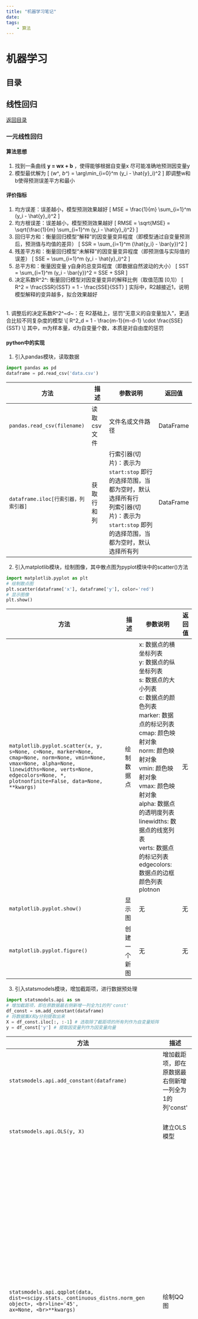 ```yaml
---
title: "机器学习笔记"
date:
tags:
    - 算法
---
```


# 机器学习

## 目录



## 线性回归

[返回目录](#目录)

### 一元线性回归

#### 算法思想
1. 找到一条曲线 **y = wx + b** ，使得能够根据自变量x 尽可能准确地预测因变量y
2. 模型最优解为
\[ (w^*, b^*) = \arg\min_{i=0}^m (y_i - \hat{y}_i)^2 \]
即调整w和b使得预测误差平方和最小

#### 评价指标
1. 均方误差：误差越小，模型预测效果越好
\[ MSE = \frac{1}{m} \sum_{i=1}^m (y_i - \hat{y}_i)^2  \]
2. 均方根误差：误差越小，模型预测效果越好
\[ RMSE = \sqrt{MSE} = \sqrt{\frac{1}{m} \sum_{i=1}^m (y_i - \hat{y}_i)^2} \]
3. 回归平方和：衡量​​回归模型“解释”的因变量变异程度​​（即模型通过自变量预测后，预测值与均值的差异）
\[ SSR = \sum_{i=1}^m (\hat{y_i} - \bar{y})^2  \]
4. 残差平方和：衡量​​回归模型“未解释”的因变量变异程度​​（即预测值与实际值的误差）
\[ SSE = \sum_{i=1}^m (y_i - \hat{y}_i)^2  \]
5. 总平方和：衡量​​因变量 y自身的总变异程度​​（即数据自然波动的大小）
\[ SST = \sum_{i=1}^m (y_i - \bar{y})^2 = SSE + SSR \]
6. 决定系数R^2^: 衡量​​回归模型对因变量变异的解释比例​​（取值范围 [0,1]）
\[ R^2 = \frac{SSR}{SST} = 1 - \frac{SSE}{SST}  \]
实际中，R2越接近1，说明模型解释的变异越多，拟合效果越好
<br>
1. 调整后的决定系数R^2^~d~：在 R2基础上，​​惩罚“无意义的自变量加入”​​，更适合比较不同复杂度的模型
\[ R^2_d = 1 - \frac{m-1}{m-d-1} \cdot \frac{SSE}{SST}  \]
其中，m为样本量，d为自变量个数，本质是对自由度的惩罚

#### python中的实现
1. 引入pandas模块，读取数据

~~~python
import pandas as pd
dataframe = pd.read_csv('data.csv')
~~~

| 方法 | 描述 | 参数说明 | 返回值 |
| --- | --- | --- | --- |
|`pandas.read_csv(filename)` | 读取csv文件 | 文件名或文件路径 | DataFrame |
|`dataframe.iloc[行索引器，列索引器]` | 获取行和列 | 行索引器(切片)：表示为 `start:stop` 即行的选择范围，当都为空时，默认选择所有行 <br> 列索引器(切片)：表示为 `start:stop` 即列的选择范围，当都为空时，默认选择所有列 | DataFrame |

2. 引入matplotlib模块，绘制图像，其中散点图为pyplot模块中的scatter()方法

~~~python
import matplotlib.pyplot as plt
# 绘制散点图
plt.scatter(dataframe['x'], dataframe['y'], color='red')
# 显示图像
plt.show()
~~~

| 方法 | 描述 | 参数说明 | 返回值 |
| --- | --- | --- | --- |
|`matplotlib.pyplot.scatter(x, y, `<br> `s=None, c=None, marker=None,`<br> `cmap=None, norm=None, vmin=None, vmax=None, alpha=None, linewidths=None, verts=None, edgecolors=None, *, plotnonfinite=False, data=None, **kwargs)` | 绘制数据点 | x: 数据点的横坐标列表<br> y: 数据点的纵坐标列表<br> s: 数据点的大小列表<br> c: 数据点的颜色列表<br> marker: 数据点的标记列表<br> cmap: 颜色映射对象<br> norm: 颜色映射对象<br> vmin: 颜色映射对象<br> vmax: 颜色映射对象<br> alpha: 数据点的透明度列表<br> linewidths: 数据点的线宽列表<br> verts: 数据点的标记列表<br> edgecolors: 数据点的边框颜色列表<br> plotnon | 无 |
|`matplotlib.pyplot.show()`|显示图|无|无|
|`matplotlib.pyplot.figure()`|创建一个新图|无|无|

3. 引入statsmodels模块，增加截距项，进行数据预处理

~~~python
import statsmodels.api as sm
# 增加截距项，即在原数据最右侧新增一列全为1的列'const'
df_const = sm.add_constant(dataframe)
# 将数据集X和y分别提取出来
X = df_const.iloc[:, :-1] # 选取除了截距项的所有列作为自变量矩阵
y = df_const['y'] # 提取因变量列作为因变量向量
~~~

|方法|描述|参数说明|返回值|
|---|---|---|---|
|`statsmodels.api.add_constant(dataframe)`|增加截距项，即在原数据最右侧新增一列全为1的列'const'|dataframe|增加截距项后的数据集dataframe|
|`statsmodels.api.OLS(y, X)`|建立OLS模型|y: 因变量向量<br>X: 自变量矩阵|OLS模型对象|
|`statsmodels.api.qqplot(data, `<br>`dist=<scipy.stats._continuous_distns.norm_gen object>, <br>line='45', `<br>`ax=None, <br>**kwargs)`|绘制QQ图|data（必选参数）:待检验的样本数据（一维数据）<br> dist（可选参数）:检验分布，默认为正态分布 <br>line（可选参数）: 绘制的参考线，默认为45度线 's'：绘制标准化分位数的参考线（适用于非标准分布）'r--'：自定义直线样式（如红色虚线）<br> ax（可选参数）: 绘图对象 <br>kwargs（可选参数）:绘图参数|无|
|`statsmodels.api.graphics.plot_regress_exog(model, `<br>`exog_idx, `<br>`fig=None, `<br>`ax=None, `<br>`**kwargs)`|绘制自变量和因变量的回归图|model: OLS模型对象<br>exog_idx: 自变量索引<br>fig（可选参数）: 绘图对象<br>ax（可选参数）: 绘图对象<br>kwargs（可选参数）:绘图参数|无|
|`model.fit()`|训练模型|无|无|
|`model.predict(X)`|预测|X: 自变量矩阵|预测结果向量|
|`model.summary()`|查看模型报告|无|无|

4. 建立OLS模型，并训练模型，得到训练结果

~~~python
# 建立OLS模型，并训练模型
model = sm.OLS(y, X).fit()
# 预测
y_pred = model.predict(X)
# 查看模型报告
model.summary()
~~~
OLS即普通最小二乘法，即最小化残差平方和
实现步骤：
* RSS
\[ \text{RSS}(\hat{\beta}_0, \hat{\beta}_1) = \sum_{i=1}^n e_i^2 = \sum_{i=1}^n \left( y_i - \hat{\beta}_0 - \hat{\beta}_1 x_i \right)^2 \]
* 对所有的参数β求偏导
\[ \frac{\partial \text{RSS}}{\partial \hat{\beta}_0} = -2 \sum_{i=1}^n \left( y_i - \hat{\beta}_0 - \hat{\beta}_1 x_i \right) \]
\[ \frac{\partial \text{RSS}}{\partial \hat{\beta}_1} = -2 \sum_{i=1}^n x_i \left( y_i - \hat{\beta}_0 - \hat{\beta}_1 x_i \right) \]
* 令导数等于0，联立公式求解，得到所有的参数β
\[ \begin{cases} 
\sum_{i=1}^n \left( y_i - \hat{\beta}_0 - \hat{\beta}_1 x_i \right) = 0 \\
\sum_{i=1}^n x_i \left( y_i - \hat{\beta}_0 - \hat{\beta}_1 x_i \right) = 0 
\end{cases} \]
* 解方程组，得到参数β
\[ \hat{\beta}_1 = \frac{\sum_{i=1}^n (x_i - \bar{x})(y_i - \bar{y})}{\sum_{i=1}^n (x_i - \bar{x})^2} （斜率） \]
\[ \hat{\beta}_0 = \bar{y} - \hat{\beta}_1 \bar{x} （截距）\]

5. 绘制QQ图
~~~python
# 绘制QQ图，用于检验残差是否服从正态分布
sm.qqplot(model.resid, line='r')
plt.show()
~~~
* 理想情况（完全拟合）

数据点​​严格沿参考线（如45°线）分布​​，说明样本分位数与理论分位数几乎一致，数据完全服从理论分布。
* 轻微偏离（可接受）

数据点整体沿参考线分布，但存在​​局部小幅偏离​​（如在尾部或中间位置有少量点偏离），可能是随机误差导致，通常认为数据近似服从理论分布。
* 显著偏离（不拟合）

数据点明显偏离参考线，呈现以下模式时，提示数据与理论分布存在显著差异：

    * 尾部偏离​​：数据点在两端（低分位数或高分位数）偏离参考线（如右偏数据的右尾上翘），说明数据存在厚尾或偏态；
    * ​整体偏移​​：数据点整体平行于参考线但不重合（如整体高于或低于参考线），说明数据分布的位置参数（如均值）与理论分布不同；
    * ​曲线偏离​​：数据点呈曲线形态偏离参考线，说明数据分布的形状参数（如方差、峰度）与理论分布不同。

6. 残差分析
~~~python
# 残差分析
fig = plt.figure(figsize=(12, 8))
# 绘制残差图
fig = sm.graphics.plot_regress_exog(model, 'x', fig=fig)
~~~